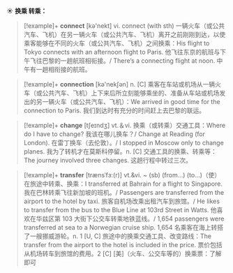 ☀ <span class="category">**换乘 转乘：**</span>
>[!example]+ <span class="vocabulary">**connect**</span> [kə'nekt] 
> <span class="definition">vi. connect (with sth) 一辆火车（或公共汽车、飞机）在另一辆火车（或公共汽车、飞机）离开之前刚刚到达，以使乘客能够在不同的火车（或公共汽车、飞机）之间换乘：</span>His flight to Tokyo connects with an afternoon flight to Paris. 他飞往东京的航班与下午飞往巴黎的一趟航班相衔接。/ There’s a connecting flight at noon. 中午有一趟相衔接的航班。

>[!example]+ <span class="vocabulary">**connection**</span> [kə'nekʃən] 
> <span class="definition">n. [C] 乘客在车站或机场从一辆火车（或公共汽车、飞机）上下来后所立刻能够乘坐的、准备从车站或机场发出的另一辆火车（或公共汽车、飞机）：</span>We arrived in good time for the connection to Paris. 我们到达时有充分的时间赶上去巴黎的联运。

>[!example]+ <span class="vocabulary">**change**</span> [tʃeɪndӡ] 
> <span class="definition">vt.＆vi. 换乘（或转乘）交通工具：</span>Where do I have to change? 我该在哪儿换车？/ Change at Reading (for London). 在雷丁换车（去伦敦）。/ I stopped in Moscow only to change planes. 我为了转机才在莫斯科停留。<span class="definition">n. [C] 交通工具的换乘、转乘等：</span>The journey involved three changes. 这趟行程中转过三次。
           
>[!example]+ <span class="vocabulary">**transfer**</span> [trænsˈfɜ:(r)]
> <span class="definition">vt.&vi. ~ (sb) (from…) (to…)（使）在旅途中转乘、换乘：</span>I transferred at Bahrain for a flight to Singapore. 我在巴林转乘飞往新加坡的班机。/ Passengers are transferred from the airport to the hotel by taxi. 旅客自机场改乘出租汽车到旅馆。/ He likes to transfer from the bus to the Blue Line at 103rd Street in Watts. 他喜欢在华兹区第 103 大街下公交车转乘地铁蓝线。/ 1,654 passengers were transferred at sea to a Norwegian cruise ship. 1,654 名乘客在海上转搭了一艘挪威游轮。<span class="definition">n. 1 [U, C] 旅途中的换乘交通工具、改变路线：</span>The transfer from the airport to the hotel is included in the price. 票价包括从机场转车到旅馆的费用。<span class="definition">2 [C] [美]（火车、公交车等的）换乘票：</span>了解即可
